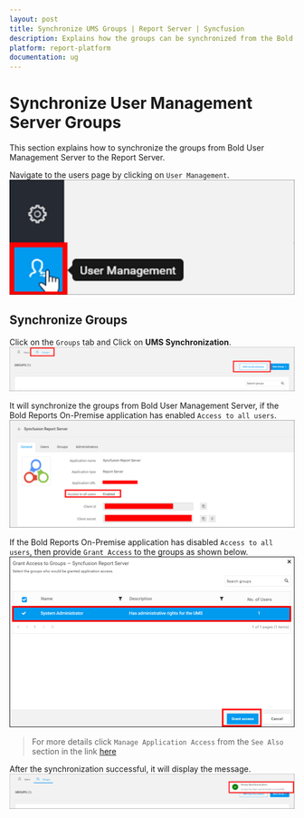 ```yaml
---
layout: post
title: Synchronize UMS Groups | Report Server | Syncfusion
description: Explains how the groups can be synchronized from the Bold User Management Server in to the Bold Reports On-Premise.
platform: report-platform
documentation: ug
---
```


# Synchronize User Management Server Groups

This section explains how to synchronize the groups from Bold User Management Server to the Report Server.

Navigate to the users page by clicking on `User Management`.
![Synchronize button](/static/assets/on-premise/images/manage-users-and-groups/groups/synchronize-ums-groups/user-management-page.png)

## Synchronize Groups

Click on the `Groups` tab and Click on **UMS Synchronization**.
![UMS Synchronize button](/static/assets/on-premise/images/manage-users-and-groups/groups/synchronize-ums-groups/ums-synchronization-groups.png)

It will synchronize the groups from Bold User Management Server, if the Bold Reports On-Premise application has enabled `Access to all users`.
![Access to all Users](/static/assets/on-premise/images/manage-users-and-groups/users/synchronize-ums-users/access-to-all-users-enabled.png)

If the Bold Reports On-Premise application has disabled `Access to all users`, then provide `Grant Access` to the groups as shown below.
![Grant-Access-Groups](/static/assets/on-premise/images/manage-users-and-groups/groups/synchronize-ums-groups/grant-access-groups.png)

> For more details click `Manage Application Access` from the `See Also` section in the link [here](/on-premise/user-management-server/user-management-server-overview/#see-also)

After the synchronization successful, it will display the message.
![Synchronize Success Button](/static/assets/on-premise/images/manage-users-and-groups/groups/synchronize-ums-groups/groups-synchronization-success.png)
